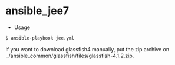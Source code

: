 # ansible_jee7

* Usage

```bash
$ ansible-playbook jee.yml
```

If you want to download glassfish4 manually, put the zip archive on ../ansible_common/glassfish/files/glassfish-4.1.2.zip.
